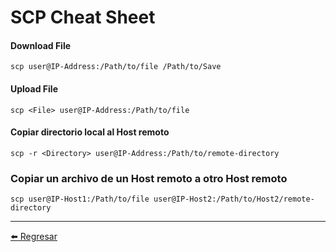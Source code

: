 # SCP Cheat Sheet

#### Download File
```
scp user@IP-Address:/Path/to/file /Path/to/Save
```

#### Upload File
```
scp <File> user@IP-Address:/Path/to/file
```

#### Copiar directorio local al Host remoto
```
scp -r <Directory> user@IP-Address:/Path/to/remote-directory
```

### Copiar un archivo de un Host remoto a otro Host remoto
```
scp user@IP-Host1:/Path/to/file user@IP-Host2:/Path/to/Host2/remote-directory
```

---

[:arrow_left: Regresar](https://github.com/m4lal0/cheatsheets)